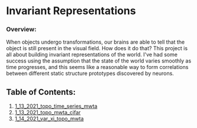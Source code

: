 # Invariant Representations

### Overview:

When objects undergo transformations, our brains are able to tell that the object 
is still present in the visual field.  How does it do that?  This project is all
about building invariant representations of the world.  I've had some success using 
the assumption that the state of the world varies smoothly as time progresses, and this
seems like a reasonable way to form correlations between different static structure 
prototypes discovered by neurons.  

## Table of Contents:

1. [1_13_2021_topo_time_series_mwta](1_13_2021_topo_time_series_mwta)
2. [1_13_2021_topo_mwta_cifar](1_13_2021_topo_mwta_cifar)
3. [1_14_2021_var_xi_topo_mwta](1_14_2021_var_xi_topo_mwta)